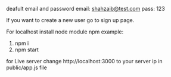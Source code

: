 deafult email and password
email: shahzaib@test.com
pass: 123

If you want to create a new user go to sign up page.

For localhost install node module npm
example: 
1) npm i
2) npm start



for Live server change http://localhost:3000 to your server ip in public/app.js file